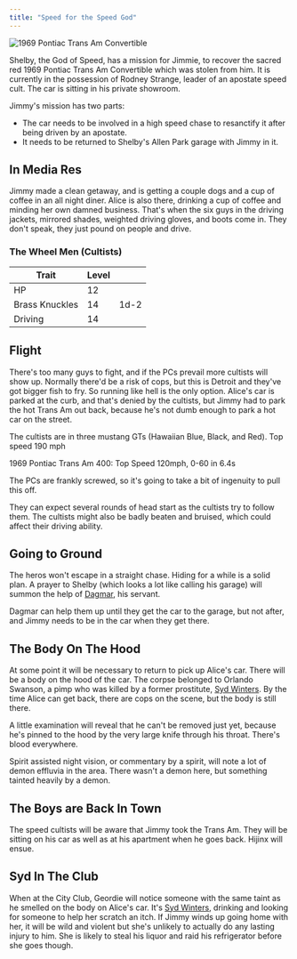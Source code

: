 ```yaml
---
title: "Speed for the Speed God"
---
```


![1969 Pontiac Trans Am Convertible](/assets/images/1969_trans_am_400_convertible.jpg)

Shelby, the God of Speed, has a mission for Jimmie, to recover the sacred red 1969 Pontiac Trans Am Convertible which was stolen from him.  It is currently in the possession of Rodney Strange, leader of an apostate speed cult.  The car is sitting in his private showroom.

Jimmy's mission has two parts:

- The car needs to be involved in a high speed chase to resanctify it after being driven by an apostate.
- It needs to be returned to Shelby's Allen Park garage with Jimmy in it.

## In Media Res

Jimmy made a clean getaway, and is getting a couple dogs and a cup of coffee in an all night diner.  Alice is also there, drinking a cup of coffee and minding her own damned business.  That's when the six guys in the driving jackets, mirrored shades, weighted driving gloves, and boots come in.  They don't speak, they just pound on people and drive.

### The Wheel Men (Cultists)

| Trait          | Level |      |
| -------------- | ----- | ---- |
| HP             | 12    |      |
| Brass Knuckles | 14    | 1d-2 |
| Driving        | 14    |      |

## Flight

There's too many guys to fight, and if the PCs prevail more cultists will show up.  Normally there'd be a risk of cops, but this is Detroit and they've got bigger fish to fry.  So running like hell is the only option.  Alice's car is parked at the curb, and that's denied by the cultists, but Jimmy had to park the hot Trans Am out back, because he's not dumb enough to park a hot car on the street.

The cultists are in three mustang GTs (Hawaiian Blue, Black, and Red).  Top speed 190 mph

1969 Pontiac Trans Am 400: Top Speed 120mph, 0-60 in 6.4s

The PCs are frankly screwed, so it's going to take a bit of ingenuity to pull this off.

They can expect several rounds of head start as the cultists try to follow them.  The cultists might also be badly beaten and bruised, which could affect their driving ability.

## Going to Ground

The heros won't escape in a straight chase.  Hiding for a while is a solid plan.  A prayer to Shelby (which looks a lot like calling his garage) will summon the help of [Dagmar](../World/dagmar.md), his servant.

Dagmar can help them up until they get the car to the garage, but not after, and Jimmy needs to be in the car when they get there.

## The Body On The Hood

At some point it will be necessary to return to pick up Alice's car.  There will be a body on the hood of the car.  The corpse belonged to Orlando Swanson, a pimp who was killed by a former prostitute, [Syd Winters](../World/syd.md).  By the time Alice can get back, there are cops on the scene, but the body is still there.

A little examination will reveal that he can't be removed just yet, because he's pinned to the hood by the very large knife through his throat.  There's blood everywhere.

Spirit assisted night vision, or commentary by a spirit, will note a lot of demon effluvia in the area.  There wasn't a demon here, but something tainted heavily by a demon.

## The Boys are Back In Town

The speed cultists will be aware that Jimmy took the Trans Am.  They will be sitting on his car as well as at his apartment when he goes back.  Hijinx will ensue.

## Syd In The Club

When at the City Club, Geordie will notice someone with the same taint as he smelled on the body on Alice's car.  It's [Syd Winters](../World/syd.md), drinking and looking for someone to help her scratch an itch.  If Jimmy winds up going home with her, it will be wild and violent but she's unlikely to actually do any lasting injury to him.  She is likely to steal his liquor and raid his refrigerator before she goes though.